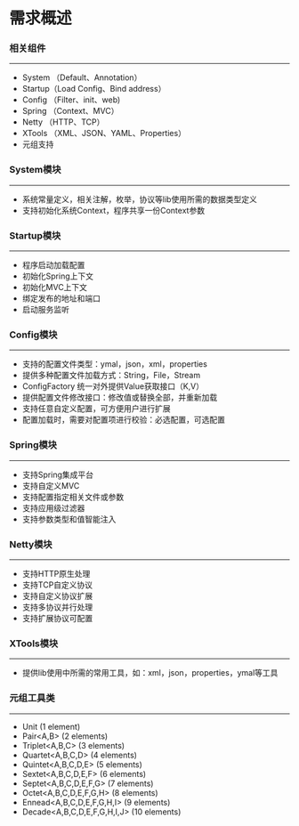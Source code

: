 # 需求概述

### 相关组件
------
* System （Default、Annotation）
* Startup（Load Config、Bind address）
* Config （Filter、init、web)
* Spring （Context、MVC）
* Netty  （HTTP、TCP）
* XTools （XML、JSON、YAML、Properties）
* 元组支持

### System模块
------
+ 系统常量定义，相关注解，枚举，协议等lib使用所需的数据类型定义
+ 支持初始化系统Context，程序共享一份Context参数

### Startup模块
------
+ 程序启动加载配置
+ 初始化Spring上下文
+ 初始化MVC上下文
+ 绑定发布的地址和端口
+ 启动服务监听

### Config模块
------
+ 支持的配置文件类型：ymal，json，xml，properties
+ 提供多种配置文件加载方式：String，File，Stream
+ ConfigFactory 统一对外提供Value获取接口（K,V）
+ 提供配置文件修改接口：修改值或替换全部，并重新加载
+ 支持任意自定义配置，可方便用户进行扩展
+ 配置加载时，需要对配置项进行校验：必选配置，可选配置

### Spring模块
------
+ 支持Spring集成平台
+ 支持自定义MVC
+ 支持配置指定相关文件或参数
+ 支持应用级过滤器
+ 支持参数类型和值智能注入

### Netty模块
------
+ 支持HTTP原生处理
+ 支持TCP自定义协议
+ 支持自定义协议扩展
+ 支持多协议并行处理
+ 支持扩展协议可配置

### XTools模块
------
+ 提供lib使用中所需的常用工具，如：xml，json，properties，ymal等工具

### 元组工具类
------
+ Unit<A> (1 element)
+ Pair<A,B> (2 elements)
+ Triplet<A,B,C> (3 elements)
+ Quartet<A,B,C,D> (4 elements)
+ Quintet<A,B,C,D,E> (5 elements)
+ Sextet<A,B,C,D,E,F> (6 elements)
+ Septet<A,B,C,D,E,F,G> (7 elements)
+ Octet<A,B,C,D,E,F,G,H> (8 elements)
+ Ennead<A,B,C,D,E,F,G,H,I> (9 elements)
+ Decade<A,B,C,D,E,F,G,H,I,J> (10 elements)
